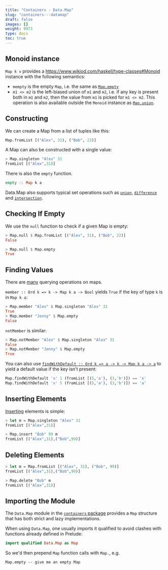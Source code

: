```yaml
---
title: "Containers - Data.Map"
slug: "containers---datamap"
draft: false
images: []
weight: 9973
type: docs
toc: true
---
```


## Monoid instance
`Map k v` provides a https://www.wikiod.com/haskell/type-classes#Monoid instance with the following semantics:

* `mempty` is the empty `Map`, i.e. the same as [`Map.empty`](https://hackage.haskell.org/package/containers-0.5.7.1/docs/Data-Map-Lazy.html#v:empty)
* `m1 <> m2` is the left-biased union of `m1` and `m2`, i.e. if any key is present both in `m1` and `m2`, then the value from `m1` is picked for `m1 <> m2`. This operation is also available outside the `Monoid` instance as [`Map.union`](https://hackage.haskell.org/package/containers-0.5.7.1/docs/Data-Map-Lazy.html#v:union).

## Constructing

We can create a Map from a list of tuples like this:

```haskell
Map.fromList [("Alex", 31), ("Bob", 22)]
```

A Map can also be constructed with a single value:

```haskell
> Map.singleton "Alex" 31
fromList [("Alex",31)]
```

There is also the `empty` function.

```haskell
empty :: Map k a
```

Data.Map also supports typical set operations such as [`union`][4], [`difference`][5] and [`intersection`][6].


  [1]: https://hackage.haskell.org/package/containers-0.5.7.1/docs/Data-Map-Lazy.html#g:4
  [2]: https://hackage.haskell.org/package/containers-0.5.7.1/docs/Data-Map-Lazy.html#v:findWithDefault
  [3]: https://hackage.haskell.org/package/containers-0.5.7.1/docs/Data-Map-Lazy.html#g:6
  [4]: https://hackage.haskell.org/package/containers-0.5.7.1/docs/Data-Map-Lazy.html#v:union
  [5]: https://hackage.haskell.org/package/containers-0.5.7.1/docs/Data-Map-Lazy.html#v:difference
  [6]: https://hackage.haskell.org/package/containers-0.5.7.1/docs/Data-Map-Lazy.html#v:intersection

## Checking If Empty
We use the `null` function to check if a given Map is empty:

```haskell
> Map.null $ Map.fromList [("Alex", 31), ("Bob", 22)]
False

> Map.null $ Map.empty
True
```

## Finding Values
There are [many][1] querying operations on maps. 

`member :: Ord k => k -> Map k a -> Bool` yields `True` if the key of type `k` is in `Map k a`:

```haskell
> Map.member "Alex" $ Map.singleton "Alex" 31
True
> Map.member "Jenny" $ Map.empty
False
```

`notMember` is similar:

```haskell
> Map.notMember "Alex" $ Map.singleton "Alex" 31
False
> Map.notMember "Jenny" $ Map.empty
True
```

You can also use [`findWithDefault :: Ord k => a -> k -> Map k a -> a`][2] to yield a default value if the key isn't present:

```haskell
Map.findWithDefault 'x' 1 (fromList [(5,'a'), (3,'b')]) == 'x'
Map.findWithDefault 'x' 5 (fromList [(5,'a'), (3,'b')]) == 'a'
```

  [1]: https://hackage.haskell.org/package/containers-0.5.7.1/docs/Data-Map-Lazy.html#g:4
  [2]: https://hackage.haskell.org/package/containers-0.5.7.1/docs/Data-Map-Lazy.html#v:findWithDefault


## Inserting Elements
[Inserting][3] elements is simple:

```haskell
> let m = Map.singleton "Alex" 31
fromList [("Alex",31)]

> Map.insert "Bob" 99 m
fromList [("Alex",31),("Bob",99)]
```

  [3]: https://hackage.haskell.org/package/containers-0.5.7.1/docs/Data-Map-Lazy.html#g:6


## Deleting Elements

```haskell
> let m = Map.fromList [("Alex", 31), ("Bob", 99)]
fromList [("Alex",31),("Bob",99)]

> Map.delete "Bob" m
fromList [("Alex",31)]
```


## Importing the Module
The `Data.Map` module in the [`containers` package](https://hackage.haskell.org/package/containers) provides a `Map` structure that has both strict and lazy implementations.

When using `Data.Map`, one usually imports it qualified to avoid clashes with functions already defined in Prelude:

```haskell
import qualified Data.Map as Map
```

So we'd then prepend `Map` function calls with `Map.`, e.g.

    Map.empty -- give me an empty Map


